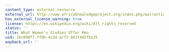 ```yaml
---
content_type: external-resource
external_url: http://www.africaknowledgeproject.org/index.php/war/article/view/433
has_external_license_warning: true
license: https://en.wikipedia.org/wiki/All_rights_reserved
status: ''
title: What Women's Studies Offer Men
uid: 1bc090f7-ff8b-4c2d-acf3-b61f402fb125
wayback_url: ''
---
```

